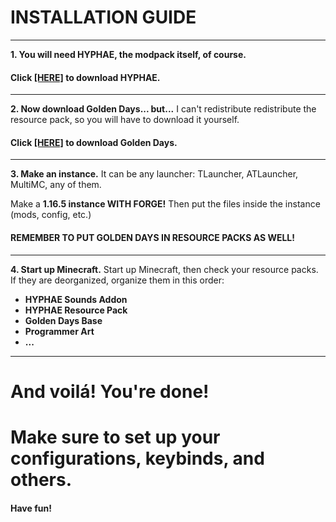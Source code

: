 # INSTALLATION GUIDE
***
**1. You will need HYPHAE, the modpack itself, of course.**
#### Click [**[HERE]**](https://github.com/Plaic/HYPHAE/raw/main/HYPHAE.v1.1.zip) to download HYPHAE.
***
**2. Now download Golden Days... but...**
I can't redistribute redistribute the resource pack, so you will have to download it yourself. 
#### Click [**[HERE]**](https://www.curseforge.com/minecraft/texture-packs/golden-days) to download Golden Days.
***
**3. Make an instance.**
It can be any launcher: TLauncher, ATLauncher, MultiMC, any of them.

Make a **1.16.5 instance WITH FORGE!**
Then put the files inside the instance (mods, config, etc.)

#### **REMEMBER TO PUT GOLDEN DAYS IN RESOURCE PACKS AS WELL!**
***
**4. Start up Minecraft.**
Start up Minecraft, then check your resource packs.
If they are deorganized, organize them in this order:
- **HYPHAE Sounds Addon**
- **HYPHAE Resource Pack**
- **Golden Days Base**
- **Programmer Art**
- **...**
***
# **And voilá! You're done!**
# Make sure to set up your configurations, keybinds, and others.
#### Have fun!